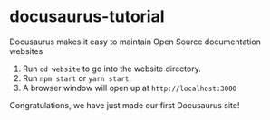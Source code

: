 # docusaurus-tutorial

Docusaurus makes it easy to maintain Open Source documentation websites
1. Run `cd website` to go into the website directory.
2. Run `npm start` or `yarn start`.
3. A browser window will open up at `http://localhost:3000`

Congratulations, we have just made our first Docusaurus site!

